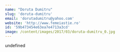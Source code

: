 ```yaml
---
name: "Doruta Dumitru"
slug: 'doruta-dumitru'
email: 'dorutadumitru@yahoo.com'
website: 'http://www.femeiastie.ro'
id: '59b473454e63ea7e4713a3cd'
image: /content/images/2017/03/doruta-dumitru_0.jpg
---
```

undefined
    